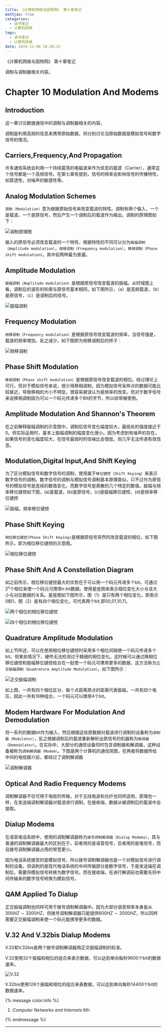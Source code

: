```yaml
---
title: 《计算机网络与因特网》 第十章笔记
mathjax: true
categories:
  - 读书笔记
  - 计算机网络
tags:
  - 读书笔记
  - 计算机网络
date: 2019-12-08 10:38:32
---
```




《计算机网络与因特网》 第十章笔记

调制与调制器相关内容。



<!--more-->

# Chapter 10 Modulation And Modems

## Introduction

这一章讨论数据通信中的调制与调制器相关的内容。

调制是利用高频的信息来携带原始数据，将分别讨论当原始数据是模拟信号和数字信号的情况。

## Carriers,Frequency,And Propagation

许多通信系统会利用一个持续震荡的电磁波来作为信息的载波（Carrier），通常这个信号都是一个高频信号。在第七章有提到，信号的频率会影响信号的传播特性，如穿透性，对噪声的敏感性等。

## Analog Modulation Schemes

`调制（Modulation）`意为根据原始信号来改变载波的特性。调制有两个输入，一个是载波，一个是原信号，然后产生一个调制后的载波作为输出。调制的原理图如下：

![调制原理图](CNI-Chapter10-Notes/2019-12-07-23-21-31.png)

输入的原信号必须改变载波的一个特性，根据特性的不同可以分为`振幅调制（Amplitude modulation）`，`频移调制（Frequency modulation）`，`移相调制（Phase shift modulation）`。其中前两种最为普遍。

## Amplitude Modulation

`振幅调制（Amplitude modulation）`是根据原信号改变载波的振幅。从时域图上看，调制后的波形的轮廓与原信号基本相同，如下图所示，（a）是高频载波，（b）是原信号，（c）是调制后的信号。

![振幅调制](CNI-Chapter10-Notes/2019-12-07-23-28-45.png)

## Frequency Modulation

`频移调制（Frequency modulation）`是根据原信号改变载波的频率，当信号强是，载波的频率增加，反之减少。如下图即为频移调制后的样子：

![频移调制](CNI-Chapter10-Notes/2019-12-07-23-36-37.png)

## Phase Shift Modulation

`移相调制（Phase shift modulation）`是根据原信号改变载波的相位。经过理论上可行，但对于模拟信号来说，很少用移相调制，因为模拟信号采样点的数据可能比较接近，导致移相的大小不明显，很容易被误认为是频率的改变。但对于数字信号来说移相调制因为可以一个码元传递多个Bit的字节，所以经常被使用。

## Amplitude Modulation And Shannon's Theorem

在之前解释振幅调制的示意图中，调制后信号变化幅度较大，最低处的强度接近于0。但实际运用时，基本上振幅调制的幅度变化很小。因为考虑到有噪声的存在，如果信号的变化幅度较大，在信号最弱时的信噪比会很低，则几乎无法传递有效信息。

## Modulation,Digital Input,And Shift Keying

为了区分模拟信号和数字信号的调制，使用属于`移位键控（Shift Keying）`来表示数字信号的调制。数字信号的调制与模拟信号调制基本原理类似，只不过作为原信号的模拟信号是连续的数值变化，而数字信号是离散的几个特定的数值。振幅与频率移位键控如下图，(a)是载波，(b)是原信号，(c)是振幅移位键控，(d)是频率移位键控

![振幅，频率移位键控](CNI-Chapter10-Notes/2019-12-08-00-05-53.png)

## Phase Shift Keying

`相位移位键控(Phase Shift Keying)`是根据原信号突然的改变载波的相位，如下图所示，即为相位移位键控的示意图。

![相位移位键控](CNI-Chapter10-Notes/2019-12-08-00-11-28.png)

## Phase Shift And A Constellation Diagram

如之前所示，相位移位键控最大的优势在于可以用一个码元传递多个bit。可通过$2^n$个相位来使一个码元可携带$n$ bit数据。使用星座图来表示相位变化大小与该大小与对应数据的关系。星座图如下图所示，图（1）是只有两个相位变化，即表示0和1，图（2）是有四个相位变化，可代表两个bit,即00,01,10,11。

![两个相位的相位移位键控](CNI-Chapter10-Notes/2019-12-08-00-18-17.png)

![四个相位的相位移位键控](CNI-Chapter10-Notes/2019-12-08-00-18-54.png)

## Quadrature Amplitude Modulation

如上节所述，可以在使用相位移位键控时采用多个相位间隔使一个码元传递多个bit。但某些情况下，硬件无法检测过于精细的相位变化。这时候可以通过降相位移位键控和振幅移位键控结合在一起使一个码元可携带更多的数据，这方法称为`正交振幅调制（Quadrature Amplitude Modulation）`。如下图所示：

![正交振幅调制](CNI-Chapter10-Notes/2019-12-08-10-04-32.png)

如上图，一共有四个相位区分，每个点距离原点的距离代表振幅，一共有四个电压，因此一共有16种组合，一个码元可以携带4个bit。

## Modem Hardware For Modulation And Demodulation

将一系列的数据bit作为输入，然后根据这些原数据对载波进行调制的设备称为`调制器（Modulator）`，反之根据调制后的载波重新解析出原信号的机器称为`解调器（Demodulator）`。在实际中，大部分的通信设备同时包含调制器和解调器，这种设备被称为`调制解调器（Modem）`。下图是两个计算机的通信简图，在两者将数据传给中间的电缆媒介前，都经过了调制解调器

![调制解调器](CNI-Chapter10-Notes/2019-12-08-10-13-14.png)

## Optical And Radio Frequency Modems

调制解调器不仅可用于电缆的传输，对于无线电波和光纤也同样适用，原理也一样，在发送端调制解调器对载波进行调制，在接收端，数据从被调制后的载波中会提取。

## Dialup Modems

在语音电话系统中，使用的调制解调器称为`拨号调制解调器（Dialup Modems）`，其与普通的调制解调器最大的区别在于，前者用的是语音信号，后者用的是电信号，而且拨号调制解调器占用的带宽更小。

因为电话系统接受的是模拟信号，所以拨号调制解调器也是一个对模拟信号进行调制的设备。但讽刺的是现代电话系统的中间传输部分是数字信号，于是发送端在调制后，需要将模拟信号转换为数字信号。而在接收端，在进行解调前也需要先将中间传输来的数字信号转换为模拟信号。

## QAM Applied To Dialup

正交振幅调制也同样可用于拨号调制解调器中。因为大部分语音频率本身是从$300HZ\sim 3300HZ$，但拨号调制解调器只能提供$600HZ\sim 3000HZ$，所以同样需要正交振幅调制来使一个码元能携带更多的数据。

## V.32 And V.32bis Dialup Modems

V.32和V.32bis是两个拨号调制解调器用正交振幅调制的标准。

V.32使用32个振幅和相位的组合来表示数据，可以达到单向每秒9600个bit的数据速率。

![V.32](CNI-Chapter10-Notes/2019-12-08-10-28-37.png)

V.32bis使用128个振幅和相位的组合来表数据，可以达到单向每秒14400个bit的数据速率。

{% message color:info %}

1. *Computer Networks and Internets* 6th

{% endmessage %}

***